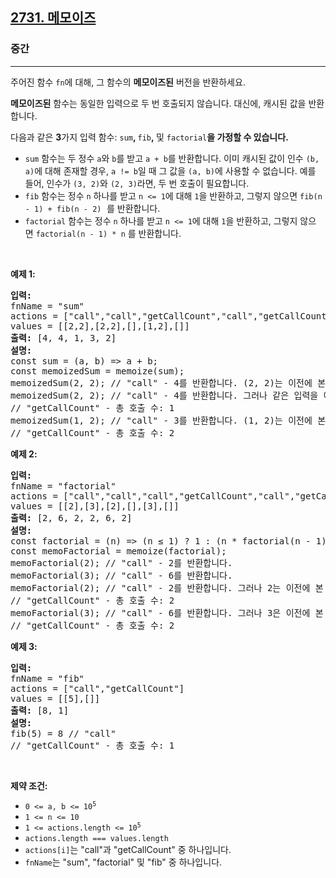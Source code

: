 <h2><a href="https://leetcode.com/problems/memoize">2731. 메모이즈</a></h2><h3>중간</h3><hr><p>주어진 함수 <code>fn</code>에 대해, 그 함수의&nbsp;<strong>메모이즈된</strong>&nbsp;버전을 반환하세요.</p>

<p><strong>메모이즈된</strong>&nbsp;함수는 동일한 입력으로 두 번 호출되지 않습니다. 대신에, 캐시된 값을 반환합니다.</p>

<p>다음과 같은&nbsp;<strong>3</strong>가지 입력 함수: <code>sum</code><strong>, </strong><code>fib</code><strong>,&nbsp;</strong>및&nbsp;<code>factorial</code><strong>을 가정할 수 있습니다.</strong></p>

<ul>
	<li><code>sum</code>&nbsp;함수는 두 정수&nbsp;<code>a</code>와 <code>b</code>를 받고 <code>a + b</code>를 반환합니다. 이미 캐시된 값이 인수 <code>(b, a)</code>에 대해 존재할 경우, <code>a != b</code>일 때 그 값을 <code>(a, b)</code>에 사용할 수 없습니다. 예를 들어, 인수가 <code>(3, 2)</code>와 <code>(2, 3)</code>라면, 두 번 호출이 필요합니다.</li>
	<li><code>fib</code>&nbsp;함수는 정수&nbsp;<code>n</code> 하나를 받고 <font face="monospace"><code>n &lt;= 1</code></font>에 대해 <code>1</code>을 반환하고, 그렇지 않으면&nbsp;<font face="monospace"><code>fib(n - 1) + fib(n - 2)</code>&nbsp;</font>를 반환합니다.</li>
	<li><code>factorial</code>&nbsp;함수는 정수&nbsp;<code>n</code> 하나를 받고&nbsp;<code>n &lt;= 1</code>에 대해 <code>1</code>을 반환하고, 그렇지 않으면&nbsp;<code>factorial(n - 1) * n</code>&nbsp;를 반환합니다.</li>
</ul>

<p>&nbsp;</p>
<p><strong class="example">예제 1:</strong></p>

<pre>
<strong>입력:</strong>
fnName = "sum"
actions = ["call","call","getCallCount","call","getCallCount"]
values = [[2,2],[2,2],[],[1,2],[]]
<strong>출력:</strong> [4, 4, 1, 3, 2]
<strong>설명:</strong>
const sum = (a, b) => a + b;
const memoizedSum = memoize(sum);
memoizedSum(2, 2); // "call" - 4를 반환합니다. (2, 2)는 이전에 본 적이 없으므로 sum()이 호출됩니다.
memoizedSum(2, 2); // "call" - 4를 반환합니다. 그러나 같은 입력을 이전에 본 적이 있기 때문에 sum()은 호출되지 않습니다.
// "getCallCount" - 총 호출 수: 1
memoizedSum(1, 2); // "call" - 3를 반환합니다. (1, 2)는 이전에 본 적이 없으므로 sum()이 호출됩니다.
// "getCallCount" - 총 호출 수: 2
</pre>

<p><strong class="example">예제 2:</strong></p>

<pre>
<strong>입력:
</strong>fnName = "factorial"
actions = ["call","call","call","getCallCount","call","getCallCount"]
values = [[2],[3],[2],[],[3],[]]
<strong>출력:</strong> [2, 6, 2, 2, 6, 2]
<strong>설명:</strong>
const factorial = (n) => (n ≤ 1) ? 1 : (n * factorial(n - 1));
const memoFactorial = memoize(factorial);
memoFactorial(2); // "call" - 2를 반환합니다.
memoFactorial(3); // "call" - 6를 반환합니다.
memoFactorial(2); // "call" - 2를 반환합니다. 그러나 2는 이전에 본 적이 있으므로 factorial은 호출되지 않습니다.
// "getCallCount" - 총 호출 수: 2
memoFactorial(3); // "call" - 6를 반환합니다. 그러나 3은 이전에 본 적이 있으므로 factorial은 호출되지 않습니다.
// "getCallCount" - 총 호출 수: 2
</pre>

<p><strong class="example">예제 3:</strong></p>

<pre>
<strong>입력:
</strong>fnName = "fib"
actions = ["call","getCallCount"]
values = [[5],[]]
<strong>출력:</strong> [8, 1]
<strong>설명:</strong>
fib(5) = 8 // "call"
// "getCallCount" - 총 호출 수: 1
</pre>

<p>&nbsp;</p>
<p><strong>제약 조건:</strong></p>

<ul>
	<li><code>0 &lt;= a, b &lt;= 10<sup>5</sup></code></li>
	<li><code>1 &lt;= n &lt;= 10</code></li>
	<li><code>1 &lt;= actions.length &lt;= 10<sup>5</sup></code></li>
	<li><code>actions.length === values.length</code></li>
	<li><code>actions[i]</code>는 "call"과 "getCallCount" 중 하나입니다.</li>
	<li><code>fnName</code>는 "sum", "factorial" 및 "fib" 중 하나입니다.</li>
</ul>
